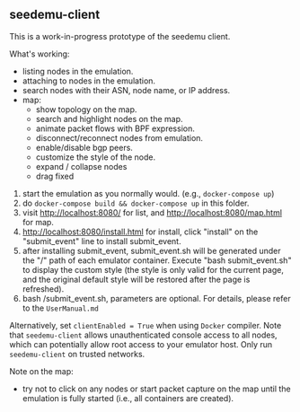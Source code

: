 seedemu-client
---

This is a work-in-progress prototype of the seedemu client. 

What's working:

- listing nodes in the emulation.
- attaching to nodes in the emulation.
- search nodes with their ASN, node name, or IP address.
- map:
    - show topology on the map.
    - search and highlight nodes on the map.
    - animate packet flows with BPF expression.
    - disconnect/reconnect nodes from emulation.
    - enable/disable bgp peers.
    - customize the style of the node.
    - expand / collapse nodes
    - drag fixed


1. start the emulation as you normally would. (e.g., `docker-compose up`)
2. do `docker-compose build && docker-compose up` in this folder.
3. visit [http://localhost:8080/](http://localhost:8080/) for list, and [http://localhost:8080/map.html](http://localhost:8080/map.html) for map.
4. [http://localhost:8080/install.html](http://localhost:8080/install.html) for install, click "install" on the "submit_event" line to install submit_event.
5. after installing submit_event, submit_event.sh will be generated under the "/" path of each emulator container. Execute "bash submit_event.sh" to display the custom style (the style is only valid for the current page, and the original default style will be restored after the page is refreshed).
6. bash /submit_event.sh, parameters are optional. For details, please refer to the `UserManual.md`

Alternatively, set `clientEnabled = True` when using `Docker` compiler. Note that `seedemu-client` allows unauthenticated console access to all nodes, which can potentially allow root access to your emulator host. Only run `seedemu-client` on trusted networks.

Note on the map:

- try not to click on any nodes or start packet capture on the map until the emulation is fully started (i.e., all containers are created).